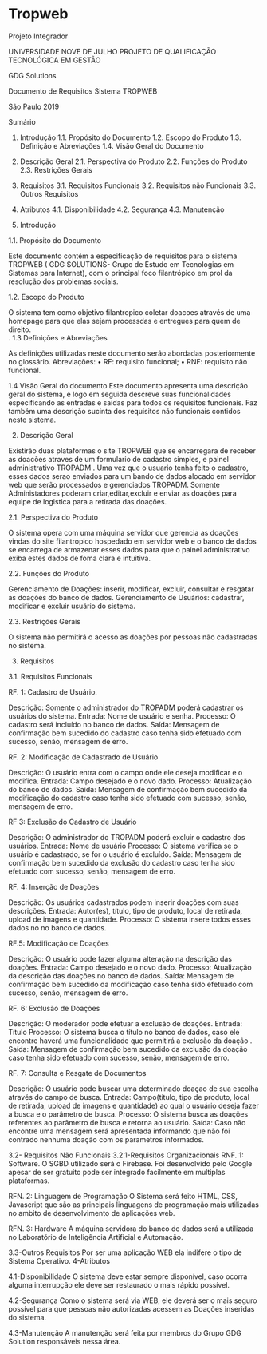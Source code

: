 # Tropweb
Projeto Integrador 

UNIVERSIDADE NOVE DE JULHO
PROJETO DE QUALIFICAÇÃO TECNOLÓGICA EM GESTÃO

GDG Solutions












Documento de Requisitos Sistema TROPWEB















São Paulo 
2019

Sumário


1.	Introdução
1.1.	Propósito do Documento
1.2.	Escopo do Produto
1.3.	Definição e Abreviações
1.4.	Visão Geral do Documento


2.	Descrição Geral
2.1.	Perspectiva do Produto
2.2.	Funções do Produto
2.3.	 Restrições Gerais


3.	Requisitos
3.1.	Requisitos Funcionais
3.2.	Requisitos não Funcionais 3.3. Outros Requisitos

4.	Atributos
4.1.	Disponibilidade
4.2.	Segurança
4.3.	Manutenção
 
1.	Introdução

1.1.	Propósito do Documento

Este documento contém a especificação de requisitos para o sistema TROPWEB ( GDG SOLUTIONS- Grupo de Estudo em Tecnologias em Sistemas para Internet), com o principal foco filantrópico em prol da resolução dos problemas sociais.

1.2.	Escopo do Produto

O sistema tem como objetivo filantropico coletar doacoes através de uma homepage para que elas sejam processdas e entregues para quem de direito.  
  .
1.3	Definições e Abreviações

As definições utilizadas neste documento serão abordadas posteriormente no glossário. Abreviações:
•	RF: requisito funcional;
•	RNF: requisito não funcional.


1.4	Visão Geral do documento
Este documento apresenta uma descrição geral do sistema, e logo em seguida descreve suas funcionalidades especificando as entradas e saídas para todos os requisitos funcionais. Faz também uma descrição sucinta dos requisitos não funcionais contidos neste sistema.

2.	Descrição Geral

Existirão duas plataformas o site TROPWEB que se encarregara de receber as doacões atraves de um formulario de cadastro simples, e painel administrativo TROPADM . 
Uma vez que  o usuario tenha feito o cadastro, esses dados serao enviados para um bando de dados alocado em servidor web que serão processados e gerenciados TROPADM.
Somente Administadores poderam criar,editar,excluir e enviar as doações para equipe de logistica para a retirada das doações.  
 
2.1.	Perspectiva do Produto

O sistema opera com uma máquina servidor que gerencia as doações vindas do site filantropico hospedado em servidor web e o banco de dados se encarrega de armazenar esses dados para que o painel administrativo exiba estes dados de foma clara e intuitiva. 

2.2.	Funções do Produto

Gerenciamento de Doações: inserir, modificar, excluir, consultar e resgatar as doações do banco de dados.
Gerenciamento de Usuários: cadastrar, modificar e excluir usuário do sistema.

2.3.	Restrições Gerais

O sistema não permitirá o acesso as doações por pessoas não cadastradas no sistema.
 
3.	Requisitos

3.1.	Requisitos Funcionais

RF. 1: Cadastro de Usuário.

Descrição: Somente o administrador do TROPADM poderá cadastrar os usuários do sistema. Entrada: Nome de usuário e senha.
Processo: O cadastro será incluído no banco de dados.
Saída: Mensagem de confirmação bem sucedido do cadastro caso tenha sido efetuado com sucesso, senão, mensagem de erro.

RF. 2: Modificação de Cadastrado de Usuário

Descrição: O usuário entra com o campo onde ele deseja modificar e o modifica. Entrada: Campo desejado e o novo dado.
Processo: Atualização do banco de dados.
Saída: Mensagem de confirmação bem sucedido da modificação do cadastro caso tenha sido efetuado com sucesso, senão, mensagem de erro.

RF 3: Exclusão do Cadastro de Usuário

Descrição: O administrador do TROPADM poderá excluir o cadastro dos usuários. Entrada: Nome de usuário
Processo: O sistema verifica se o usuário é cadastrado, se for o usuário é excluído.
Saída: Mensagem de confirmação bem sucedido da exclusão do cadastro caso tenha sido efetuado com sucesso, senão, mensagem de erro.

RF. 4: Inserção de Doações

Descrição: Os usuários cadastrados podem inserir doações com suas descrições.
Entrada: Autor(es), título, tipo de produto, local de retirada, upload de imagens e quantidade.
Processo: O sistema insere todos esses dados no no banco de dados.

RF.5: Modificação de Doações

Descrição: O usuário pode fazer alguma alteração na descrição das doações. Entrada: Campo desejado e o novo dado.
Processo: Atualização da descrição das doações no banco de dados.
Saída: Mensagem de confirmação bem sucedido da modificação caso tenha sido efetuado com sucesso, senão, mensagem de erro.

RF. 6: Exclusão de Doações

Descrição: O moderador pode efetuar a exclusão de doações. Entrada: Título
Processo: O sistema busca o título no banco de dados, caso ele encontre haverá uma funcionalidade que permitirá a exclusão da doação .
Saída: Mensagem de confirmação bem sucedido da exclusão da doação caso tenha sido efetuado com sucesso, senão, mensagem de erro.
 
RF. 7: Consulta e Resgate de Documentos

Descrição: O usuário pode buscar uma determinado doaçao de sua escolha através do  campo de busca.
Entrada: Campo(título, tipo de produto, local de retirada, upload de imagens e quantidade) ao qual o usuário deseja fazer a busca e o parâmetro de busca.
Processo: O sistema busca as doações referentes ao parâmetro de busca e retorna ao usuário.
Saída: Caso não encontre uma mensagem será apresentada informando que não foi contrado nenhuma doação com os parametros informados.

3.2- Requisitos Não Funcionais 3.2.1-Requisitos Organizacionais RNF. 1: Software.
O SGBD utilizado será o Firebase. Foi desenvolvido pelo Google apesar de ser gratuito pode ser integrado facilmente em multiplas plataformas.

RFN. 2: Linguagem de Programação
O Sistema será feito HTML, CSS, Javascript que são as principais linguagens de programação mais utilizadas no ambito de desenvolvimento de aplicações web.

RFN. 3: Hardware
A máquina servidora do banco de dados será a utilizada no Laboratório de Inteligência Artificial e Automação.


3.3-Outros Requisitos
Por ser uma aplicação WEB ela indifere o tipo de Sistema Operativo. 
4-Atributos

4.1-Disponibilidade
O sistema deve estar sempre disponível, caso ocorra alguma interrupção ele deve ser restaurado o mais rápido possível.

4.2-Segurança
Como o sistema será via WEB, ele deverá ser o mais seguro possível para que pessoas não autorizadas acessem as Doações inseridas do sistema.

4.3-Manutenção
A manutenção será feita por membros do Grupo GDG Solution responsáveis nessa área.
